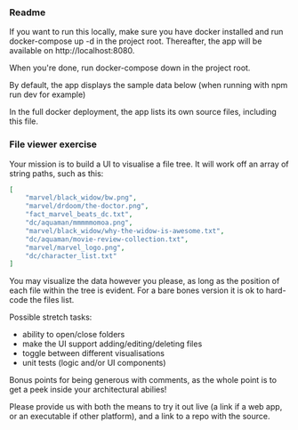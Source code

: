 ### Readme

If you want to run this locally, make sure you have docker installed and run docker-compose up -d in the project root.
Thereafter, the app will be available on http://localhost:8080.

When you're done, run docker-compose down in the project root.

By default, the app displays the sample data below (when running with npm run dev for example)

In the full docker deployment, the app lists its own source files, including this file.

### File viewer exercise

Your mission is to build a UI to visualise a file tree. It will work off an array of string paths, such as this:

```json
[
    "marvel/black_widow/bw.png",
    "marvel/drdoom/the-doctor.png",
    "fact_marvel_beats_dc.txt",
    "dc/aquaman/mmmmmomoa.png",
    "marvel/black_widow/why-the-widow-is-awesome.txt",
    "dc/aquaman/movie-review-collection.txt",
    "marvel/marvel_logo.png",
    "dc/character_list.txt"
]
```

You may visualize the data however you please, as long as the position of each file within the tree is evident. For a bare bones version it is ok to hard-code the files list.

Possible stretch tasks:

-   ability to open/close folders
-   make the UI support adding/editing/deleting files
-   toggle between different visualisations
-   unit tests (logic and/or UI components)

Bonus points for being generous with comments, as the whole point is to get a peek inside your architectural abilies!

Please provide us with both the means to try it out live (a link if a web app, or an executable if other platform), and a link to a repo with the source.

